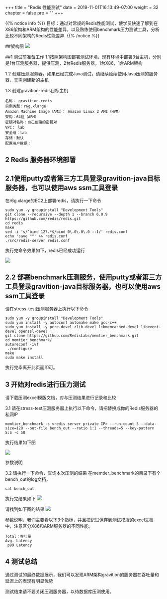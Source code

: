 +++
title = "Redis 性能测试"
date = 2019-11-01T16:13:49-07:00
weight = 32
chapter = false
pre = "<b></b>"
+++


{{% notice info %}}
目标：通过对常规的Redis性能测试，使学员快速了解到在X86架构和ARM架构的性能差异，以及熟练使用benchmark压力测试工具，分析比较不同架构的Redis性能差异.
{{% /notice  %}} 

##架构图
![](/images/Redistest-ac.png)

##1 测试前准备工作
1.1按照架构图部署测试环境，现有环境中部署3台主机，分别是1台压测服务器，提供压测，2台Redis服务器，1台X86，1台ARM架构

1.2 创建压测服务器，如果已经完成Java测试，请继续延续使用Java压测的服务器，无需创建新的主机

1.3 创建gravition-redis目标主机

    名称： gravition-redis
    实例类型：r6g.xlarge
    Amazon Machine Image（AMI）： Amazon Linux 2 AMI（HVM）
    架构：64位（ARM）
    密钥对名称：自己创建的密钥对
    VPC： lab
    安全组：lab
    存储：默认
    配置用户数据：


## 2 Redis 服务器环境部署

## 2.1使用putty或者第三方工具登录gravition-java目标服务器，也可以使用aws ssm工具登录
在r6g.xlarge的EC2上部署redis，请执行一下命令

```
sudo yum -y groupinstall "Development Tools"
git clone --recursive --depth 1 --branch 6.0.9 https://github.com/redis/redis.git
cd redis
make
sed -i 's/^bind 127.*$/bind 0\.0\.0\.0 ::1/' redis.conf
echo 'save ""' >> redis.conf
./src/redis-server redis.conf
```
执行完命令效果如下，redis已经成功运行

![](/images/redis1.png)

## 2.2 部署benchmark压测服务，使用putty或者第三方工具登录gravition-java目标服务器，也可以使用aws ssm工具登录

请在stress-test压测服务器上执行以下命令

```
sudo yum -y groupinstall "Development Tools"
sudo yum install -y autoconf automake make gcc-c++
sudo yum install -y pcre-devel zlib-devel libmemcached-devel libevent-devel openssl-devel
git clone https://github.com/RedisLabs/memtier_benchmark.git
cd memtier_benchmark/
autoreconf -ivf
 ./configure
make
sudo make install
```

执行完毕离开此页面即可。

## 3 开始对redis进行压力测试
请下载压测excel模版文档，对与压测结果进行记录和比较

3.1 请在stress-test压测服务器上执行以下命令，请把<redis server private IP>替换成你的Redis服务器的私网IP

```
memtier_benchmark -s <redis server private IP> --run-count 5 --data-size=128 --out-file bench_out --ratio 1:1 --threads=5 --key-pattern S:S -c 50
```
执行结果如下图

![](/images/redis2.png)

参数说明

3.2 请执行一下命令，查询本次压测的结果
在memtier_benchmark的目录下有个bench_out的log文档，

```
cat bench_out
```
执行完结果如下
![](/images/redis3.png)

请找到如下图的结果
![](/images/redis4.png)

参数说明，我们主要看以下3个指标，并且把记过保存到测试模版的excel文档中，注意区分X86和ARM服务器的不同性能。

	Total：吞吐量
 	Avg. Latency
	 p99 Latency

## 4 测试总结

通过测试的最终数据展示，我们可以发现ARM架构gravition的服务器在吞吐量和延迟上的表现有明显优势

测试结束请不要关闭压测服务器，以待数据库压测使用。